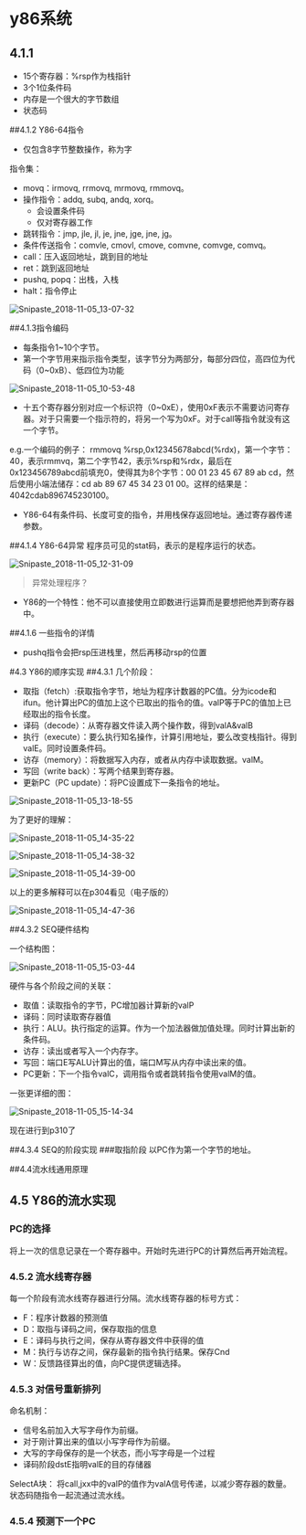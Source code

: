 # y86系统

## 4.1.1
- 15个寄存器：%rsp作为栈指针
- 3个1位条件码
- 内存是一个很大的字节数组
- 状态码

##4.1.2 Y86-64指令
- 仅包含8字节整数操作，称为字

指令集：
- movq：irmovq, rrmovq, mrmovq, rmmovq。
- 操作指令：addq, subq, andq, xorq。
	- 会设置条件码
	- 仅对寄存器工作
- 跳转指令：jmp, jle, jl, je, jne, jge, jne, jg。
- 条件传送指令：comvle, cmovl, cmove, comvne, comvge, comvq。
- call：压入返回地址，跳到目的地址
- ret：跳到返回地址
- pushq, popq：出栈，入栈
- halt：指令停止

![Snipaste_2018-11-05_13-07-32](C:\Users\13808\Documents\Joseph\CSFolder\ics作业\pj\图片\Snipaste_2018-11-05_13-07-32.png)

##4.1.3指令编码
- 每条指令1~10个字节。
- 第一个字节用来指示指令类型，该字节分为两部分，每部分四位，高四位为代码（0~0xB）、低四位为功能

![Snipaste_2018-11-05_10-53-48](C:\Users\13808\Documents\Joseph\CSFolder\ics作业\pj\图片\Snipaste_2018-11-05_10-53-48.png)

- 十五个寄存器分别对应一个标识符（0~0xE），使用0xF表示不需要访问寄存器。对于只需要一个指示符的，将另一个写为0xF。对于call等指令就没有这一个字节。

e.g.一个编码的例子：
rmmovq %rsp,0x12345678abcd(%rdx)，第一个字节：40，表示rmmvq，第二个字节42，表示%rsp和%rdx，最后在0x123456789abcd前填充0，使得其为8个字节：00 01 23 45 67 89 ab cd，然后使用小端法储存：cd ab 89 67 45 34 23 01 00。这样的结果是：4042cdab896745230100。

- Y86-64有条件码、长度可变的指令，并用栈保存返回地址。通过寄存器传递参数。

##4.1.4 Y86-64异常
程序员可见的stat码，表示的是程序运行的状态。

![Snipaste_2018-11-05_12-31-09](C:\Users\13808\Documents\Joseph\CSFolder\ics作业\pj\图片\Snipaste_2018-11-05_12-31-09.png)

> 异常处理程序？

- Y86的一个特性：他不可以直接使用立即数进行运算而是要想把他弄到寄存器中。

##4.1.6 一些指令的详情

- pushq指令会把rsp压进栈里，然后再移动rsp的位置

#4.3 Y86的顺序实现
##4.3.1
几个阶段：

- 取指（fetch）:获取指令字节，地址为程序计数器的PC值。分为icode和ifun。他计算出PC的值加上这个已取出的指令的值。valP等于PC的值加上已经取出的指令长度。
- 译码（decode）：从寄存器文件读入两个操作数，得到valA&valB
- 执行（execute）：要么执行知名操作，计算引用地址，要么改变栈指针。得到valE。同时设置条件码。
- 访存（memory）：将数据写入内存，或者从内存中读取数据。valM。
- 写回（write back）：写两个结果到寄存器。
- 更新PC（PC update）：将PC设置成下一条指令的地址。

![Snipaste_2018-11-05_13-18-55](C:\Users\13808\Documents\Joseph\CSFolder\ics作业\pj\图片\Snipaste_2018-11-05_13-18-55.png)

为了更好的理解：

![Snipaste_2018-11-05_14-35-22](C:\Users\13808\Documents\Joseph\CSFolder\ics作业\pj\图片\Snipaste_2018-11-05_14-35-22.png)

![Snipaste_2018-11-05_14-38-32](C:\Users\13808\Documents\Joseph\CSFolder\ics作业\pj\图片\Snipaste_2018-11-05_14-38-32.png)

![Snipaste_2018-11-05_14-39-00](C:\Users\13808\Documents\Joseph\CSFolder\ics作业\pj\图片\Snipaste_2018-11-05_14-39-00.png)

以上的更多解释可以在p304看见（电子版的）

![Snipaste_2018-11-05_14-47-36](C:\Users\13808\Documents\Joseph\CSFolder\ics作业\pj\图片\Snipaste_2018-11-05_14-47-36.png)

##4.3.2 SEQ硬件结构

一个结构图：

![Snipaste_2018-11-05_15-03-44](C:\Users\13808\Documents\Joseph\CSFolder\ics作业\pj\图片\Snipaste_2018-11-05_15-03-44.png)

硬件与各个阶段之间的关联：
- 取值：读取指令的字节，PC增加器计算新的valP
- 译码：同时读取寄存器值
- 执行：ALU。执行指定的运算。作为一个加法器做加值处理。同时计算出新的条件码。
- 访存：读出或者写入一个内存字。
- 写回：端口E写ALU计算出的值，端口M写从内存中读出来的值。
- PC更新：下一个指令valC，调用指令或者跳转指令使用valM的值。

一张更详细的图：

![Snipaste_2018-11-05_15-14-34](C:\Users\13808\Documents\Joseph\CSFolder\ics作业\pj\图片\Snipaste_2018-11-05_15-14-34.png)

现在进行到p310了

##4.3.4 SEQ的阶段实现
###取指阶段
以PC作为第一个字节的地址。

##4.4流水线通用原理


## 4.5 Y86的流水实现

### PC的选择

将上一次的信息记录在一个寄存器中。开始时先进行PC的计算然后再开始流程。

### 4.5.2 流水线寄存器

每一个阶段有流水线寄存器进行分隔。流水线寄存器的标号方式：

- F：程序计数器的预测值
- D：取指与译码之间，保存取指的信息
- E：译码与执行之间，保存从寄存器文件中获得的值
- M：执行与访存之间，保存最新的指令执行结果。保存Cnd
- W：反馈路径算出的值，向PC提供逻辑选择。

### 4.5.3 对信号重新排列

命名机制：

- 信号名前加入大写字母作为前缀。
- 对于刚计算出来的值以小写字母作为前缀。
- 大写的字母保存的是一个状态，而小写字母是一个过程
- 译码阶段dstE指明valE的目的存储器

SelectA块：
将call,jxx中的valP的值作为valA信号传递，以减少寄存器的数量。状态码随指令一起流通过流水线。

### 4.5.4 预测下一个PC

